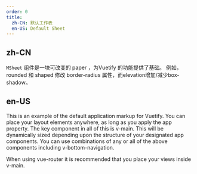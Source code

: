 ```yaml
---
order: 0
title:
  zh-CN: 默认工作表
  en-US: Default Sheet
---
```


## zh-CN

`MSheet` 组件是一块可改变的 paper ，为Vuetify 的功能提供了基础。 例如，rounded 和 shaped 修改 border-radius 属性，而elevation增加/减少box-shadow。

## en-US

This is an example of the default application markup for Vuetify. You can place your layout elements anywhere, as long as you apply the app property. The key component in all of this is v-main. This will be dynamically sized depending upon the structure of your designated app components. You can use combinations of any or all of the above components including v-bottom-navigation.

When using vue-router it is recommended that you place your views inside v-main.
